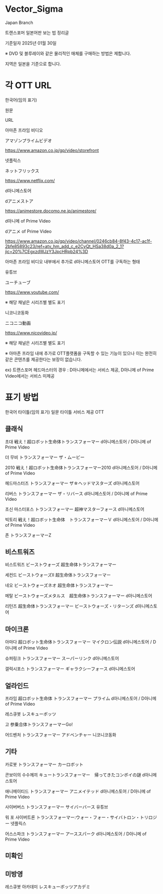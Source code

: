 # Vector_Sigma
Japan Branch


트랜스포머 일본어판 보는 법 정리글

기준일자 2025년 01월 30일


※ DVD 및 블루레이와 같은 물리적인 매체를 구매하는 방법은 제합니다.

지역은 일본을 기준으로 합니다.


# 각 OTT URL

한국어(임의 표기)

원문

URL


아마존 프라임 비디오

アマゾンプライムビデオ

https://www.amazon.co.jp/gp/video/storefront


넷플릭스

ネットフリックス

https://www.netflix.com/


d아니메스토어

dアニメストア

https://animestore.docomo.ne.jp/animestore/


d아니메 of Prime Video

dアニメ of Prime Video

https://www.amazon.co.jp/gp/video/channel/0246cb84-8f43-4c17-ac1f-2bfe85893c23/ref=atv_hm_add_c_e2CyQt_HSa38d0a_2_1?jic=20%7CEgxzdWJzY3JpcHRpb24%3D

아마존 프라임 비디오 내부에서 추가로 d아니메스토어 OTT를 구독하는 형태


유튜브

ユーチューブ

https://www.youtube.com/

※ 해당 채널은 시리즈별 별도 표기


니코니코동화

ニコニコ動画

https://www.nicovideo.jp/

※ 해당 채널은 시리즈별 별도 표기


※ 아마존 프라임 내에 추가로 OTT플랫폼을 구독할 수 있는 기능이 있으나 이는 완전히 같은 콘텐츠를 제공한다는 보장이 없습니다. 

ex) 트랜스포머 헤드마스터의 경우 : D아니메에서는 서비스 제공, D아니메 of Prime Video에서는 서비스 미제공


# 표기 방법
한국어 타이틀(임의 표기)
일문 타이틀
서비스 제공 OTT

## 클래식

초대
戦え！超ロボット生命体トランスフォーマー
d아니메스토어 / D아니메 of Prime Video

더 무비
トランスフォーマー ザ・ムービー

2010
戦え！超ロボット生命体トランスフォーマー2010
d아니메스토어 / D아니메 of Prime Video

헤드마스터즈
トランスフォーマー ザ☆ヘッドマスターズ
d아니메스토어

리버스
トランスフォーマー ザ・リバース
d아니메스토어 / D아니메 of Prime Video

초신 마스터포스
トランスフォーマー 超神マスターフォース
d아니메스토어

빅토리
戦え！超ロボット生命体　トランスフォーマーＶ
d아니메스토어 / D아니메 of Prime Video

존
トランスフォーマーZ

## 비스트워즈

비스트워즈
ビーストウォーズ 超生命体トランスフォーマー

세컨드
ビーストウォーズII 超生命体トランスフォーマー

네오
ビーストウォーズネオ 超生命体トランスフォーマー

메탈
ビーストウォーズメタルス　超生命体トランスフォーマー
d아니메스토어

리턴즈
超生命体トランスフォーマー ビーストウォーズ・リターンズ
d아니메스토어

## 마이크론

아마다
超ロボット生命体トランスフォーマー マイクロン伝説
d아니메스토어 / D아니메 of Prime Video

슈퍼링크
トランスフォーマー スーパーリンク
d아니메스토어

갤럭시포스
トランスフォーマー ギャラクシーフォース
d아니메스토어

## 얼라인드

프라임
超ロボット生命体 トランスフォーマー プライム
d아니메스토어 / D아니메 of Prime Video

레스큐봇
レスキューボッツ

고
参乗合体トランスフォーマーGo!

어드벤처
トランスフォーマー アドベンチャー
니코니코동화

## 기타

카로봇
トランスフォーマー カーロボット

콘보이의 수수께끼
キュートランスフォーマー　帰ってきたコンボイの謎
d아니메스토어

애니메이티드
トランスフォーマー アニメイテッド
d아니메스토어 / D아니메 of Prime Video

사이버버스
トランスフォーマー サイバーバース
유튜브

워 포 사이버트론
トランスフォーマー:ウォー・フォー・サイバトロン・トリロジー
넷플릭스

어스스파크
トランスフォーマー アーススパーク
d아니메스토어 / D아니메 of Prime Video

## 미확인


## 미방영

레스큐봇 아카데미
レスキューボッツアカデミ
